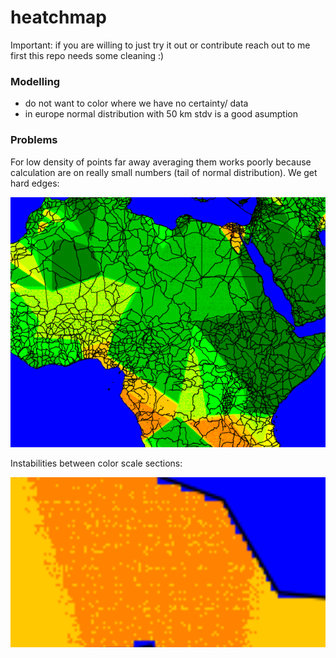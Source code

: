 # heatchmap

Important: if you are willing to just try it out or contribute reach out to me first this repo needs some cleaning :)

### Modelling

- do not want to color where we have no certainty/ data
- in europe normal distribution with 50 km stdv is a good asumption

### Problems

For low density of points far away averaging them works poorly because calculation are on really small numbers (tail of normal distribution). We get hard edges:

![1703636597008](image/README/1703636597008.png)

Instabilities between color scale sections:

![1703679266533](image/README/1703679266533.png)
